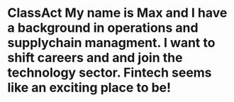 # ClassAct My name is Max and I have a background in operations and supplychain managment. I want to shift careers and and join the technology sector. Fintech seems like an exciting place to be!
